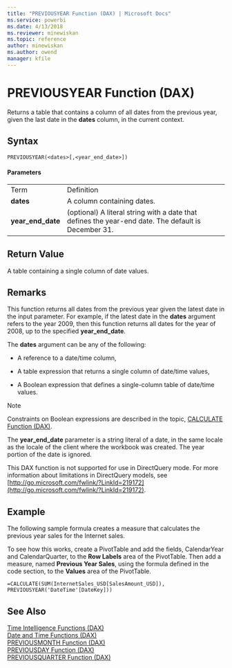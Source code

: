 ```yaml
---
title: "PREVIOUSYEAR Function (DAX) | Microsoft Docs"
ms.service: powerbi
ms.date: 4/13/2018
ms.reviewer: minewiskan
ms.topic: reference
author: minewiskan
ms.author: owend
manager: kfile
---
```

# PREVIOUSYEAR Function (DAX)
Returns a table that contains a column of all dates from the previous year, given the last date in the **dates** column, in the current context.  
  
## Syntax  
  
```  
PREVIOUSYEAR(<dates>[,<year_end_date>])  
```  
  
#### Parameters  
  
|||  
|-|-|  
|Term|Definition|  
|**dates**|A column containing dates.|  
|**year_end_date**|(optional) A literal string with a date that defines the year-end date. The default is December 31.|  
  
## Return Value  
A table containing a single column of date values.  
  
## Remarks  
This function returns all dates from the previous year given the latest date in the input parameter. For example, if the latest date in the **dates** argument refers to the year 2009, then this function returns all dates for the year of 2008, up to the specified **year_end_date**.  
  
The **dates** argument can be any of the following:  
  
-   A reference to a date/time column,  
  
-   A table expression that returns a single column of date/time values,  
  
-   A Boolean expression that defines a single-column table of date/time values.  
  
> [!NOTE]  
> Constraints on Boolean expressions are described in the topic, [CALCULATE Function &#40;DAX&#41;](calculate-function-dax.md).  
  
The **year_end_date** parameter is a string literal of a date, in the same locale as the locale of the client where the workbook was created. The year portion of the date is ignored.  
  
This DAX function is not supported for use in DirectQuery mode. For more information about limitations in DirectQuery models, see  [http://go.microsoft.com/fwlink/?LinkId=219172](http://go.microsoft.com/fwlink/?LinkId=219172).  
  
## Example  
The following sample formula creates a measure that calculates the previous year sales for the Internet sales.  
  
To see how this works, create a PivotTable and add the fields, CalendarYear and CalendarQuarter, to the **Row Labels** area of the PivotTable. Then add a measure, named **Previous Year Sales**, using the formula defined in the code section, to the **Values** area of the PivotTable.  
  
```  
=CALCULATE(SUM(InternetSales_USD[SalesAmount_USD]), PREVIOUSYEAR('DateTime'[DateKey]))  
```  
  
## See Also  
[Time Intelligence Functions &#40;DAX&#41;](time-intelligence-functions-dax.md)  
[Date and Time Functions &#40;DAX&#41;](date-and-time-functions-dax.md)  
[PREVIOUSMONTH Function &#40;DAX&#41;](previousmonth-function-dax.md)  
[PREVIOUSDAY Function &#40;DAX&#41;](previousday-function-dax.md)  
[PREVIOUSQUARTER Function &#40;DAX&#41;](previousquarter-function-dax.md)  
  
